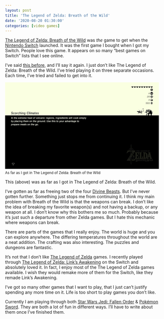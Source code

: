 ```yaml
---
layout: post
title: 'The Legend of Zelda: Breath of the Wild'
date: '2020-08-20 01:30:00'
categories: [video games]
---
```


[The Legend of Zelda: Breath of the Wild](https://en.wikipedia.org/wiki/The_Legend_of_Zelda:_Breath_of_the_Wild) was _the_ game to get when the [Nintendo Switch](https://en.wikipedia.org/wiki/Nintendo_Switch) launched. It was the first game I bought when I got my Switch. People love this game. It appears on so many “best games on Switch” lists that I see online.

I’ve said [this before](https://twitter.com/rwgrier/status/1265435231240302592?s=20), and I’ll say it again. I just don’t like The Legend of Zelda: Breath of the Wild. I’ve tried playing it on three separate occasions. Each time, I’ve tried and failed to get into it.

<div class="py-3">
	<div class="card shadow-sm">
		<img class="img-fluid" src="/public/images/2020/the-legend-of-zelda-breath-of-the-wild/botw.jpg">
		<div class="card-body mx-auto">
			<small>As far as I got in The Legend of Zelda: Breath of the Wild</small>
		</div>
	</div>
</div>

This (above) was as far as I got in The Legend of Zelda: Breath of the Wild.

I’ve gotten as far as freeing two of the four [Divine Beasts](https://zelda.fandom.com/wiki/Divine_Beast). But I’ve never gotten further. Something just stops me from continuing it. I think my main problem with Breath of the Wild is that the weapons can break. I don’t like the idea of breaking my favorite weapon(s) and not having a backup, or any weapon at all. I don’t know why this bothers me so much. Probably because it’s just such a departure from other Zelda games. But I hate this mechanic where weapons can break.

There are parts of the games that I really enjoy. The world is huge and you can explore anywhere. The differing temperatures throughout the world are a neat addition. The crafting was also interesting. The puzzles and dungeons are fantastic.

It’s not that I don’t like [The Legend of Zelda](https://en.wikipedia.org/wiki/The_Legend_of_Zelda) games. I recently played through [The Legend of Zelda: Link’s Awakening](https://en.wikipedia.org/wiki/The_Legend_of_Zelda:_Link%27s_Awakening_(2019_video_game)) on the Switch and absolutely loved it. In fact, I enjoy most of the The Legend of Zelda games available. I wish they would remake more of them for the Switch, like they remade Link’s Awakening.

I’ve got so many other games that I want to play, that I just can’t justify spending any more time on it. Life is too short to play games you don’t like.

Currently I am playing through both [Star Wars Jedi: Fallen Order](https://en.wikipedia.org/wiki/Star_Wars_Jedi:_Fallen_Order) & [Pokémon Sword](https://en.wikipedia.org/wiki/Pok%C3%A9mon_Sword_and_Shield). They are both a lot of fun in different ways. I’ll have to write about them once I’ve finished them.

